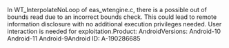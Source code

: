 In WT_InterpolateNoLoop of eas_wtengine.c, there is a possible out of bounds read due to an incorrect bounds check. This could lead to remote information disclosure with no additional execution privileges needed. User interaction is needed for exploitation.Product: AndroidVersions: Android-10 Android-11 Android-9Android ID: A-190286685